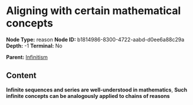 # Aligning with certain mathematical concepts

**Node Type:** reason
**Node ID:** b1814986-8300-4722-aabd-d0ee6a88c29a
**Depth:** -1
**Terminal:** No

**Parent:** [Infinitism](infinitism.md)

## Content

**Infinite sequences and series are well-understood in mathematics**, **Such infinite concepts can be analogously applied to chains of reasons**
